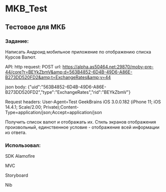 # MKB_Test
## Тестовое для МКБ  
### Задание: 
Написать Андроид мобильное приложение по отображению списка Курсов Валют. 

API: http request: POST url: https://alpha.as50464.net:29870/moby-pre-44/core?r=BEYkZbmV&amp;d=563B4852-6D4B-49D6-A86E-B273DD520FD2&amp;t=ExchangeRates&amp;v=44 

json body: {"uid":"563B4852-6D4B-49D6-A86E-B273DD520FD2","type":"ExchangeRates","rid":"BEYkZbmV"} 

Request headers: User-Agent=Test GeekBrains iOS 3.0.0.182 (iPhone 11; iOS 14.4.1; Scale/2.00; Private);Content-Type=application/json;Accept=application/json 

Получить список валют и отображать их. 
Стиль экранов отображения произвольный, единственное условие - отображение всей информации из ответа.
### Использовал: 
SDK Alamofire 

MVC 

Storyboard 

Nib




